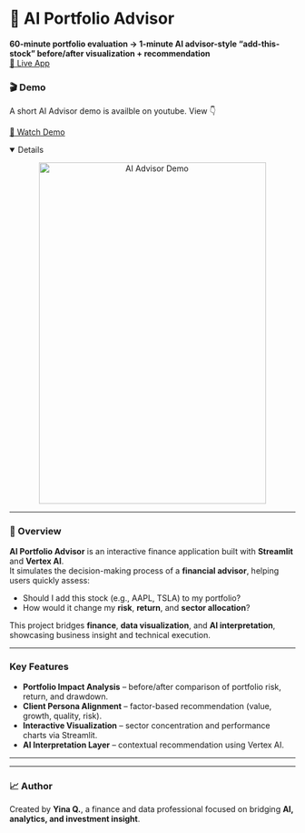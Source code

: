 # 🧠 AI Portfolio Advisor  

**60-minute portfolio evaluation → 1-minute AI advisor-style “add-this-stock” before/after visualization + recommendation**  
[🔗 Live App](https://ai-advisor-add-stock-check-portfolio-impact.streamlit.app/)

### 🎬 Demo 
A short AI Advisor demo is availble on youtube. View 👇 

[🎥 Watch Demo ](https://www.youtube.com/shorts/dcW0Vhvp9Mo) 

<details open>

  <p align="center">
    <a href="https://github.com/yinaS1234/ai-advisor" target="_blank">
      <img src="https://github.com/yinaS1234/yinaS1234/blob/main/aiadviso-ezgif.com-optimize.gif" 
           alt="AI Advisor Demo" width="400" height="600"/>
    </a>
  </p>

</details>

---

### 🌟 Overview  
**AI Portfolio Advisor** is an interactive finance application built with **Streamlit** and **Vertex AI**.  
It simulates the decision-making process of a **financial advisor**, helping users quickly assess:  
- Should I add this stock (e.g., AAPL, TSLA) to my portfolio?  
- How would it change my **risk**, **return**, and **sector allocation**?  

This project bridges **finance**, **data visualization**, and **AI interpretation**, showcasing business insight and technical execution.  

---

###  Key Features  
- **Portfolio Impact Analysis** – before/after comparison of portfolio risk, return, and drawdown.  
- **Client Persona Alignment** – factor-based recommendation (value, growth, quality, risk).  
- **Interactive Visualization** – sector concentration and performance charts via Streamlit.  
- **AI Interpretation Layer** – contextual recommendation using Vertex AI.  

---




---

### 📈 Author  
Created by **Yina Q.**, a finance and data professional focused on bridging **AI, analytics, and investment insight**.  
